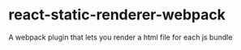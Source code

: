 # react-static-renderer-webpack
A webpack plugin that lets you render a html file for each js bundle
